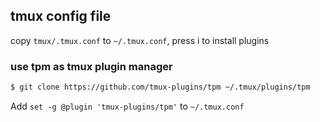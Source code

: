 ## tmux config file
copy `tmux/.tmux.conf` to `~/.tmux.conf`, press <C-a><shift>i to install plugins

### use tpm as tmux plugin manager
```bash
$ git clone https://github.com/tmux-plugins/tpm ~/.tmux/plugins/tpm
```
Add `set -g @plugin 'tmux-plugins/tpm'` to `~/.tmux.conf`
